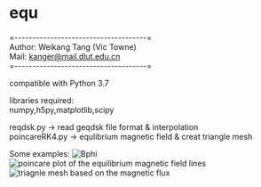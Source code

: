 # equ
=-------------------------------------=  
 Author: Weikang Tang (Vic Towne)    
 Mail: kanger@mail.dlut.edu.cn   
=-------------------------------------=   

compatible with Python 3.7 

libraries required:  
numpy,h5py,matplotlib,scipy

reqdsk.py -> read geqdsk file format & interpolation  
poincareRK4.py -> equlibrium magnetic field & creat triangle mesh  

Some examples:
![Bphi](github.com/victowne/equ/picture/Bphi.png)
![poincare plot of the equilibrium magnetic field lines](github.com/victowne/equ/picture/pc.png)
![triagnle mesh based on the magnetic flux](github.com/victowne/equ/picture/mesh.png)
